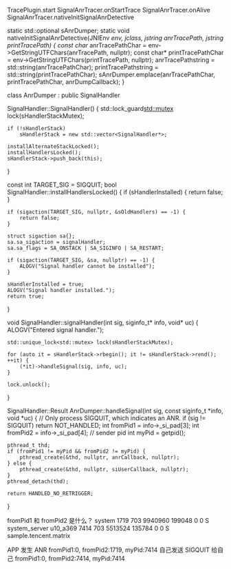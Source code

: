 TracePlugin.start
SignalAnrTracer.onStartTrace
SignalAnrTracer.onAlive
SignalAnrTracer.nativeInitSignalAnrDetective

static std::optional<AnrDumper> sAnrDumper;
static void nativeInitSignalAnrDetective(JNIEnv *env, jclass, jstring anrTracePath, jstring printTracePath) {
    const char* anrTracePathChar = env->GetStringUTFChars(anrTracePath, nullptr);
    const char* printTracePathChar = env->GetStringUTFChars(printTracePath, nullptr);
    anrTracePathstring = std::string(anrTracePathChar);
    printTracePathstring = std::string(printTracePathChar);
    sAnrDumper.emplace(anrTracePathChar, printTracePathChar, anrDumpCallback);
}

class AnrDumper : public SignalHandler

SignalHandler::SignalHandler() {
    std::lock_guard<std::mutex> lock(sHandlerStackMutex);

    if (!sHandlerStack)
        sHandlerStack = new std::vector<SignalHandler*>;

    installAlternateStackLocked();
    installHandlersLocked();
    sHandlerStack->push_back(this);
}

const int TARGET_SIG = SIGQUIT;
bool SignalHandler::installHandlersLocked() {
    if (sHandlerInstalled) {
        return false;
    }

    if (sigaction(TARGET_SIG, nullptr, &sOldHandlers) == -1) {
        return false;
    }

    struct sigaction sa{};
    sa.sa_sigaction = signalHandler;
    sa.sa_flags = SA_ONSTACK | SA_SIGINFO | SA_RESTART;

    if (sigaction(TARGET_SIG, &sa, nullptr) == -1) {
        ALOGV("Signal handler cannot be installed");
    }

    sHandlerInstalled = true;
    ALOGV("Signal handler installed.");
    return true;
}

void SignalHandler::signalHandler(int sig, siginfo_t* info, void* uc) {
    ALOGV("Entered signal handler.");

    std::unique_lock<std::mutex> lock(sHandlerStackMutex);

    for (auto it = sHandlerStack->rbegin(); it != sHandlerStack->rend(); ++it) {
        (*it)->handleSignal(sig, info, uc);
    }

    lock.unlock();
}

SignalHandler::Result AnrDumper::handleSignal(int sig, const siginfo_t *info, void *uc) {
    // Only process SIGQUIT, which indicates an ANR.
    if (sig != SIGQUIT) return NOT_HANDLED;
    int fromPid1 = info->_si_pad[3];
    int fromPid2 = info->_si_pad[4]; // sender pid
    int myPid = getpid();

    pthread_t thd;
    if (fromPid1 != myPid && fromPid2 != myPid) {
        pthread_create(&thd, nullptr, anrCallback, nullptr);
    } else {
        pthread_create(&thd, nullptr, siUserCallback, nullptr);
    }
    pthread_detach(thd);

    return HANDLED_NO_RETRIGGER;
}

fromPid1 和 fromPid2 是什么？
system         1719    703 9940960 199048 0                   0 S system_server
u10_a369       7414    703 5513524 135784 0                   0 S sample.tencent.matrix

APP 发生 ANR fromPid1:0, fromPid2:1719, myPid:7414
自己发送 SIGQUIT 给自己 fromPid1:0, fromPid2:7414, myPid:7414